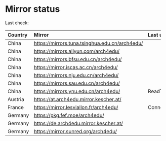 <script src="./time.js"></script>
# Mirror status
Last check: <script type="text/javascript">localize(1681821336.4435623);</script>

|Country|Mirror|Last update|
|:------|:-----|:----------|
|China|https://mirrors.tuna.tsinghua.edu.cn/arch4edu/|<script type="text/javascript">localize(1681799641);</script>|
|China|https://mirrors.aliyun.com/arch4edu/|<script type="text/javascript">localize(1681756270);</script>|
|China|https://mirrors.bfsu.edu.cn/arch4edu/|<script type="text/javascript">localize(1681756270);</script>|
|China|https://mirror.iscas.ac.cn/arch4edu/|<script type="text/javascript">localize(1681799641);</script>|
|China|https://mirrors.nju.edu.cn/arch4edu/|<script type="text/javascript">localize(1681799641);</script>|
|China|https://mirrors.sau.edu.cn/arch4edu/|<script type="text/javascript">localize(1673850842);</script>|
|China|https://mirrors.ynu.edu.cn/arch4edu/|ReadTimeout|
|Austria|https://at.arch4edu.mirror.kescher.at/|<script type="text/javascript">localize(1681799641);</script>|
|France|https://mirror.lesviallon.fr/arch4edu/|ConnectTimeout|
|Germany|https://pkg.fef.moe/arch4edu/|<script type="text/javascript">localize(1681799641);</script>|
|Germany|https://de.arch4edu.mirror.kescher.at/|<script type="text/javascript">localize(1681799641);</script>|
|Germany|https://mirror.sunred.org/arch4edu/|<script type="text/javascript">localize(1681799641);</script>|

<script src="./tablefilter/tablefilter.js"></script>
<script src="./table.js"></script>